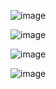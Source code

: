 ![image](https://user-images.githubusercontent.com/67142421/174329269-0ac26216-cd46-4701-bee5-3ba70015a099.png)

![image](https://user-images.githubusercontent.com/67142421/174329202-1582e3ea-f525-4ced-b2b5-5d21a0ec8de9.png)

![image](https://user-images.githubusercontent.com/67142421/174327721-c488da38-d63e-4810-8104-dc0e36b7370e.png)

![image](https://user-images.githubusercontent.com/67142421/173783609-4390c8b6-d7ba-4964-a644-b648b6f1bc48.png)
